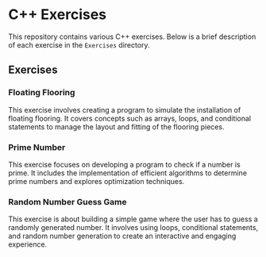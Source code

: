 # C++ Exercises

This repository contains various C++ exercises. Below is a brief description of each exercise in the `Exercises` directory.

## Exercises

### Floating Flooring
This exercise involves creating a program to simulate the installation of floating flooring. It covers concepts such as arrays, loops, and conditional statements to manage the layout and fitting of the flooring pieces.

### Prime Number
This exercise focuses on developing a program to check if a number is prime. It includes the implementation of efficient algorithms to determine prime numbers and explores optimization techniques.

### Random Number Guess Game
This exercise is about building a simple game where the user has to guess a randomly generated number. It involves using loops, conditional statements, and random number generation to create an interactive and engaging experience.


